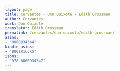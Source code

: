 ```yaml
---
layout: page
title: Cervantes - Don Quixote - Edith Grossman
author: Cervantes
work: Don Quixote
translator: Edith Grossman
permalink: /cervantes/don-quixote/edith-grossman/
asins:
- "0060934344"
kindle_asins:
- "B001R1LCKS"
isbns:
- "978-0060934347"
---
```

